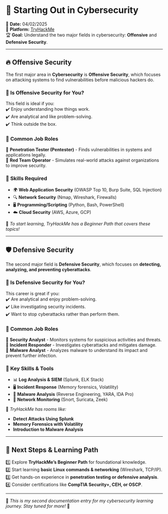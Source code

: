 # 🚀 Starting Out in Cybersecurity  

📅 **Date:** 04/02/2025  
🔗 **Platform:** [TryHackMe](https://tryhackme.com/)  
🏆 **Goal:** Understand the two major fields in cybersecurity: **Offensive** and **Defensive Security**.  

---

## 🔥 Offensive Security  
The first major area in **Cybersecurity** is **Offensive Security**, which focuses on attacking systems to find vulnerabilities before malicious hackers do.  

### 🔹 **Is Offensive Security for You?**  
This field is ideal if you:  
✔️ Enjoy understanding how things work.  
✔️ Are analytical and like problem-solving.  
✔️ Think outside the box.  

### 🔹 **Common Job Roles**  
🔹 **Penetration Tester (Pentester)** - Finds vulnerabilities in systems and applications legally.  
🔹 **Red Team Operator** - Simulates real-world attacks against organizations to improve security.  

### 🔹 **Skills Required**  
- 🌍 **Web Application Security** (OWASP Top 10, Burp Suite, SQL Injection)  
- 🔍 **Network Security** (Nmap, Wireshark, Firewalls)  
- 🖥️ **Programming/Scripting** (Python, Bash, PowerShell)  
- ☁️ **Cloud Security** (AWS, Azure, GCP)  

📌 *To start learning, TryHackMe has a Beginner Path that covers these topics!*  

---

## 🛡️ Defensive Security  
The second major field is **Defensive Security**, which focuses on **detecting, analyzing, and preventing cyberattacks**.  

### 🔹 **Is Defensive Security for You?**  
This career is great if you:  
✔️ Are analytical and enjoy problem-solving.  
✔️ Like investigating security incidents.  
✔️ Want to stop cyberattacks rather than perform them.  

### 🔹 **Common Job Roles**  
🔹 **Security Analyst** - Monitors systems for suspicious activities and threats.  
🔹 **Incident Responder** - Investigates cyberattacks and mitigates damage.  
🔹 **Malware Analyst** - Analyzes malware to understand its impact and prevent further infection.  

### 🔹 **Key Skills & Tools**  
- 📊 **Log Analysis & SIEM** (Splunk, ELK Stack)  
- 🖥️ **Incident Response** (Memory forensics, Volatility)  
- 🔬 **Malware Analysis** (Reverse Engineering, YARA, IDA Pro)  
- 🔄 **Network Monitoring** (Snort, Suricata, Zeek)  

📌 *TryHackMe has rooms like:*  
- **Detect Attacks Using Splunk**  
- **Memory Forensics with Volatility**  
- **Introduction to Malware Analysis**  

---

## 🎯 **Next Steps & Learning Path**  
1️⃣ Explore **TryHackMe’s Beginner Path** for foundational knowledge.  
2️⃣ Start learning **basic Linux commands & networking** (Wireshark, TCP/IP).  
3️⃣ Get hands-on experience in **penetration testing or defensive analysis**.  
4️⃣ Consider certifications like **CompTIA Security+, CEH, or OSCP**.  

---

📌 *This is my second documentation entry for my cybersecurity learning journey. Stay tuned for more!* 🚀